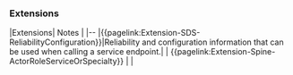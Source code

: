 ### Extensions

|Extensions| Notes |
|--
|{{pagelink:Extension-SDS-ReliabilityConfiguration}}|Reliability and configuration information that can be used when calling a service endpoint.|
| {{pagelink:Extension-Spine-ActorRoleServiceOrSpecialty}} | |
